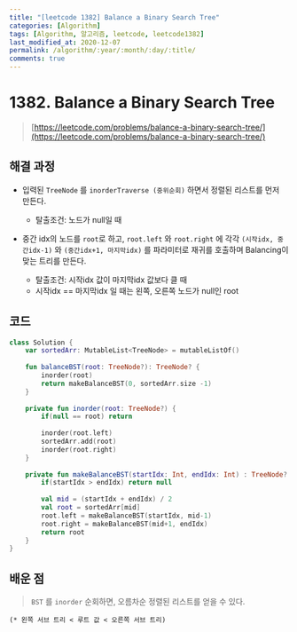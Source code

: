 ```yaml
---
title: "[leetcode 1382] Balance a Binary Search Tree"
categories: [Algorithm]
tags: [Algorithm, 알고리즘, leetcode, leetcode1382]
last_modified_at: 2020-12-07
permalink: /algorithm/:year/:month/:day/:title/
comments: true
---
```


#  1382. Balance a Binary Search Tree
> [https://leetcode.com/problems/balance-a-binary-search-tree/](https://leetcode.com/problems/balance-a-binary-search-tree/)

## 해결 과정
* 입력된 `TreeNode` 를 `inorderTraverse (중위순회)` 하면서 정렬된 리스트를 먼저 만든다.
    * 탈출조건: 노드가 null일 때

* 중간 idx의 노드를 `root`로 하고, `root.left` 와 `root.right` 에 각각 `(시작idx, 중간idx-1)` 와 `(중간idx+1, 마지막idx)` 를 파라미터로 재귀를 호출하며 Balancing이 맞는 트리를 만든다.
    * 탈출조건: 시작idx 값이 마지막idx 값보다 클 때
    * 시작idx == 마지막idx 일 때는 왼쪽, 오른쪽 노드가 null인 root


## 코드
```kotlin
class Solution {
    var sortedArr: MutableList<TreeNode> = mutableListOf()
    
    fun balanceBST(root: TreeNode?): TreeNode? {
        inorder(root)
        return makeBalanceBST(0, sortedArr.size -1)
    }
    
    private fun inorder(root: TreeNode?) {
        if(null == root) return
        
        inorder(root.left)
        sortedArr.add(root)
        inorder(root.right)
    }
    
    private fun makeBalanceBST(startIdx: Int, endIdx: Int) : TreeNode? {
        if(startIdx > endIdx) return null
        
        val mid = (startIdx + endIdx) / 2
        val root = sortedArr[mid]
        root.left = makeBalanceBST(startIdx, mid-1)
        root.right = makeBalanceBST(mid+1, endIdx)
        return root
    }
}
```


## 배운 점
> `BST` 를 `inorder` 순회하면, 오름차순 정렬된 리스트를 얻을 수 있다.
    
    (* 왼쪽 서브 트리 < 루트 값 < 오른쪽 서브 트리)

